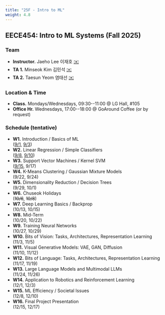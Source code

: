 ```yaml
---
title: "25F - Intro to ML"
weight: 4.8
---
```


## **EECE454: Intro to ML Systems (Fall 2025)**

### **Team**
- **Instructor.** Jaeho Lee 이재호 [✉️](mailto:jaeho.lee@postech.ac.kr)
- **TA 1.** Minseok Kim 김민석 [✉️](mailto:kms2914@postech.ac.kr)
- **TA 2.** Taesun Yeom 염태선 [✉️](mailto:tsyeom@postech.ac.kr)

### **Location & Time**
- **Class.** Mondays/Wednesdays, 09:30--11:00 @ LG Hall, #105
- **Office Hr.** Wednesdays, 17:00--18:00 @ GoAround Coffee (or by request)


### **Schedule (tentative)**
- **W1.** Introduction / Basics of ML  
([9/1](lec/lec1.pdf), [9/3](lec/lec2.pdf))
- **W2.** Linear Regression / Simple Classifiers  
([9/8](lec/lec3.pdf), [9/10](lec/lec4.pdf))  
- **W3.** Support Vector Machines / Kernel SVM  
([9/15](lec/lec5.pdf), 9/17)  
- **W4.** K-Means Clustering / Gaussian Mixture Models  
(9/22, 9/24)
- **W5.** Dimensionality Reduction / Decision Trees  
(9/29, 10/1)
- **W6.** Chuseok Holidays  
(~~10/6~~, ~~10/8~~)
- **W7.** Deep Learning Basics / Backprop  
(10/13, 10/15)
- **W8.** Mid-Term  
(10/20, 10/22)
- **W9.** Training Neural Networks  
(10/27, 10/29)
- **W10.** Bits of Vision: Tasks, Architectures, Representation Learning   
(11/3, 11/5)
- **W11.** Visual Generative Models: VAE, GAN, Diffusion  
(11/10, 11/12)
- **W12.** Bits of Language: Tasks, Architectures, Representation Learning  
(11/17, 11/19)
- **W13.** Large Language Models and Multimodal LLMs  
(11/24, 11/26)
- **W14.** Application to Robotics and Reinforcement Learning  
(12/1, 12/3)
- **W15.** ML Efficiency / Societal Issues  
(12/8, 12/10)  
- **W16.** Final Project Presentation  
(12/15, 12/17)